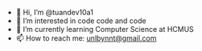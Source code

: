 - 👋 Hi, I’m @tuandev10a1
- 👀 I’m interested in code code and code
- 🌱 I’m currently learning Computer Science at HCMUS
- 📫 How to reach me: unlbynnt@gmail.com

<!---
tuandev10a1/tuandev10a1 is a ✨ special ✨ repository because its `README.md` (this file) appears on your GitHub profile.
You can click the Preview link to take a look at your changes.
--->
